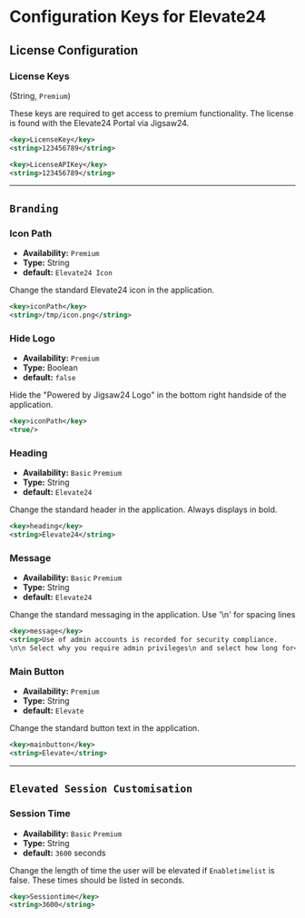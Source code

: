 # Configuration Keys for Elevate24

## License Configuration

### License Keys
(String, `Premium`)

These keys are required to get access to premium functionality. The license is found with the Elevate24 Portal via Jigsaw24. 

```xml
<key>LicenseKey</key>
<string>123456789</string>
```
```xml
<key>LicenseAPIKey</key>
<string>123456789</string>
```

---

## `Branding`
### Icon Path 
- **Availability:** `Premium`
- **Type:** String
- **default:** `Elevate24 Icon`
 
Change the standard Elevate24 icon in the application. 
```xml
<key>iconPath</key>
<string>/tmp/icon.png</string>
```
### Hide Logo
- **Availability:** `Premium`
- **Type:** Boolean
- **default:** `false`

Hide the "Powered by Jigsaw24 Logo" in the bottom right handside of the application.
```xml
<key>iconPath</key>
<true/>
```
### Heading
- **Availability:** `Basic` `Premium`
- **Type:** String
- **default:** `Elevate24`

Change the standard header in the application. Always displays in bold. 
```xml
<key>heading</key>
<string>Elevate24</string>
```
### Message
- **Availability:** `Basic` `Premium`
- **Type:** String
- **default:** `Elevate24`

Change the standard messaging in the application. Use '\\n' for spacing lines
```xml
<key>message</key>
<string>Use of admin accounts is recorded for security compliance.
\n\n Select why you require admin privileges\n and select how long for</string>
```
### Main Button
- **Availability:** `Premium`
- **Type:** String
- **default:** `Elevate`

Change the standard button text in the application. 

```xml
<key>mainbutton</key>
<string>Elevate</string>
```

---


## `Elevated Session Customisation`

### Session Time
- **Availability:** `Basic` `Premium`
- **Type:** String
- **default:** `3600` seconds

Change the length of time the user will be elevated if `Enabletimelist` is false. These times should be listed in seconds.

```xml
<key>Sessiontime</key>
<string>3600</string>
```
